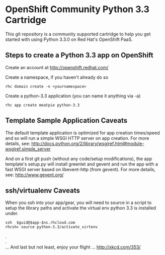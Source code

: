 OpenShift Community Python 3.3 Cartridge
========================================

This git repository is a community supported cartridge to help you get
started with using Python 3.3.0 on Red Hat's OpenShift PaaS.


Steps to create a Python 3.3 app on OpenShift
---------------------------------------------

Create an account at http://openshift.redhat.com/

Create a namespace, if you haven't already do so

    rhc domain create -n <yournamespace>

Create a python-3.3 application (you can name it anything via -a)

    rhc app create meatpie python-3.3


Template Sample Application Caveats
-----------------------------------

The default template application is optimized for app creation times/speed
and so will run a simple WSGI HTTP server on app creation.
For more details, see:
http://docs.python.org/2/library/wsgiref.html#module-wsgiref.simple_server

And on a first git push (without any code/setup modifications), the app
template's setup.py will install greenlet and gevent and run the app with
a fast WSGI server based on libevent-http (from gevent).
For more details, see: http://www.gevent.org/


ssh/virtualenv Caveats
----------------------
When you ssh into your app/gear, you will need to source in a script to setup the library paths and activate the virtual env python 3.3 is installed under.

    ssh  $guid@$app-$ns.rhcloud.com
    rhcsh> source python-3.3/activate_virtenv

.    
.    
... And last but not least, enjoy your flight ... http://xkcd.com/353/


